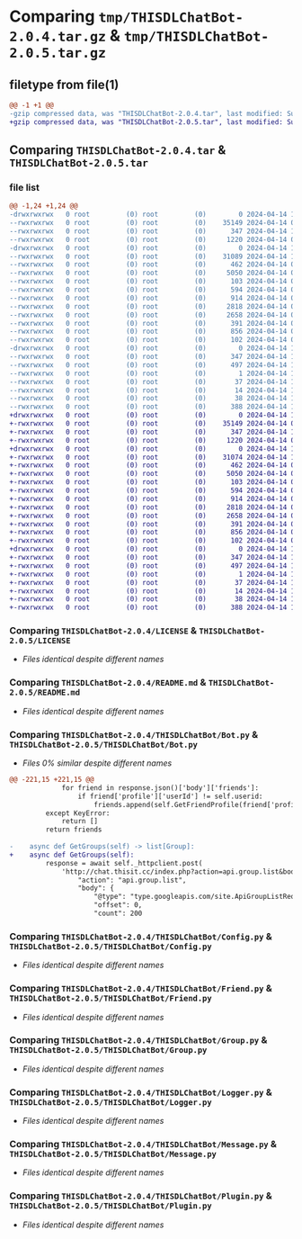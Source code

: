 # Comparing `tmp/THISDLChatBot-2.0.4.tar.gz` & `tmp/THISDLChatBot-2.0.5.tar.gz`

## filetype from file(1)

```diff
@@ -1 +1 @@
-gzip compressed data, was "THISDLChatBot-2.0.4.tar", last modified: Sun Apr 14 10:06:15 2024, max compression
+gzip compressed data, was "THISDLChatBot-2.0.5.tar", last modified: Sun Apr 14 10:08:01 2024, max compression
```

## Comparing `THISDLChatBot-2.0.4.tar` & `THISDLChatBot-2.0.5.tar`

### file list

```diff
@@ -1,24 +1,24 @@
-drwxrwxrwx   0 root         (0) root         (0)        0 2024-04-14 10:06:15.160949 THISDLChatBot-2.0.4/
--rwxrwxrwx   0 root         (0) root         (0)    35149 2024-04-14 03:22:44.000000 THISDLChatBot-2.0.4/LICENSE
--rwxrwxrwx   0 root         (0) root         (0)      347 2024-04-14 10:06:15.160552 THISDLChatBot-2.0.4/PKG-INFO
--rwxrwxrwx   0 root         (0) root         (0)     1220 2024-04-14 09:11:13.000000 THISDLChatBot-2.0.4/README.md
-drwxrwxrwx   0 root         (0) root         (0)        0 2024-04-14 10:06:15.158908 THISDLChatBot-2.0.4/THISDLChatBot/
--rwxrwxrwx   0 root         (0) root         (0)    31089 2024-04-14 10:05:50.000000 THISDLChatBot-2.0.4/THISDLChatBot/Bot.py
--rwxrwxrwx   0 root         (0) root         (0)      462 2024-04-14 09:53:31.000000 THISDLChatBot-2.0.4/THISDLChatBot/CommandProcessor.py
--rwxrwxrwx   0 root         (0) root         (0)     5050 2024-04-14 03:30:26.000000 THISDLChatBot-2.0.4/THISDLChatBot/Config.py
--rwxrwxrwx   0 root         (0) root         (0)      103 2024-04-14 03:30:26.000000 THISDLChatBot-2.0.4/THISDLChatBot/Exceptions.py
--rwxrwxrwx   0 root         (0) root         (0)      594 2024-04-14 03:30:26.000000 THISDLChatBot-2.0.4/THISDLChatBot/Friend.py
--rwxrwxrwx   0 root         (0) root         (0)      914 2024-04-14 03:30:26.000000 THISDLChatBot-2.0.4/THISDLChatBot/Group.py
--rwxrwxrwx   0 root         (0) root         (0)     2818 2024-04-14 03:30:26.000000 THISDLChatBot-2.0.4/THISDLChatBot/Logger.py
--rwxrwxrwx   0 root         (0) root         (0)     2658 2024-04-14 07:43:55.000000 THISDLChatBot-2.0.4/THISDLChatBot/Message.py
--rwxrwxrwx   0 root         (0) root         (0)      391 2024-04-14 03:30:26.000000 THISDLChatBot-2.0.4/THISDLChatBot/MessageProcessor.py
--rwxrwxrwx   0 root         (0) root         (0)      856 2024-04-14 03:30:26.000000 THISDLChatBot-2.0.4/THISDLChatBot/Plugin.py
--rwxrwxrwx   0 root         (0) root         (0)      102 2024-04-14 03:30:26.000000 THISDLChatBot-2.0.4/THISDLChatBot/__init__.py
-drwxrwxrwx   0 root         (0) root         (0)        0 2024-04-14 10:06:15.160060 THISDLChatBot-2.0.4/THISDLChatBot.egg-info/
--rwxrwxrwx   0 root         (0) root         (0)      347 2024-04-14 10:06:15.000000 THISDLChatBot-2.0.4/THISDLChatBot.egg-info/PKG-INFO
--rwxrwxrwx   0 root         (0) root         (0)      497 2024-04-14 10:06:15.000000 THISDLChatBot-2.0.4/THISDLChatBot.egg-info/SOURCES.txt
--rwxrwxrwx   0 root         (0) root         (0)        1 2024-04-14 10:06:15.000000 THISDLChatBot-2.0.4/THISDLChatBot.egg-info/dependency_links.txt
--rwxrwxrwx   0 root         (0) root         (0)       37 2024-04-14 10:06:15.000000 THISDLChatBot-2.0.4/THISDLChatBot.egg-info/requires.txt
--rwxrwxrwx   0 root         (0) root         (0)       14 2024-04-14 10:06:15.000000 THISDLChatBot-2.0.4/THISDLChatBot.egg-info/top_level.txt
--rwxrwxrwx   0 root         (0) root         (0)       38 2024-04-14 10:06:15.161012 THISDLChatBot-2.0.4/setup.cfg
--rwxrwxrwx   0 root         (0) root         (0)      388 2024-04-14 10:06:07.000000 THISDLChatBot-2.0.4/setup.py
+drwxrwxrwx   0 root         (0) root         (0)        0 2024-04-14 10:08:01.326343 THISDLChatBot-2.0.5/
+-rwxrwxrwx   0 root         (0) root         (0)    35149 2024-04-14 03:22:44.000000 THISDLChatBot-2.0.5/LICENSE
+-rwxrwxrwx   0 root         (0) root         (0)      347 2024-04-14 10:08:01.326023 THISDLChatBot-2.0.5/PKG-INFO
+-rwxrwxrwx   0 root         (0) root         (0)     1220 2024-04-14 09:11:13.000000 THISDLChatBot-2.0.5/README.md
+drwxrwxrwx   0 root         (0) root         (0)        0 2024-04-14 10:08:01.324571 THISDLChatBot-2.0.5/THISDLChatBot/
+-rwxrwxrwx   0 root         (0) root         (0)    31074 2024-04-14 10:07:44.000000 THISDLChatBot-2.0.5/THISDLChatBot/Bot.py
+-rwxrwxrwx   0 root         (0) root         (0)      462 2024-04-14 09:53:31.000000 THISDLChatBot-2.0.5/THISDLChatBot/CommandProcessor.py
+-rwxrwxrwx   0 root         (0) root         (0)     5050 2024-04-14 03:30:26.000000 THISDLChatBot-2.0.5/THISDLChatBot/Config.py
+-rwxrwxrwx   0 root         (0) root         (0)      103 2024-04-14 03:30:26.000000 THISDLChatBot-2.0.5/THISDLChatBot/Exceptions.py
+-rwxrwxrwx   0 root         (0) root         (0)      594 2024-04-14 03:30:26.000000 THISDLChatBot-2.0.5/THISDLChatBot/Friend.py
+-rwxrwxrwx   0 root         (0) root         (0)      914 2024-04-14 03:30:26.000000 THISDLChatBot-2.0.5/THISDLChatBot/Group.py
+-rwxrwxrwx   0 root         (0) root         (0)     2818 2024-04-14 03:30:26.000000 THISDLChatBot-2.0.5/THISDLChatBot/Logger.py
+-rwxrwxrwx   0 root         (0) root         (0)     2658 2024-04-14 07:43:55.000000 THISDLChatBot-2.0.5/THISDLChatBot/Message.py
+-rwxrwxrwx   0 root         (0) root         (0)      391 2024-04-14 03:30:26.000000 THISDLChatBot-2.0.5/THISDLChatBot/MessageProcessor.py
+-rwxrwxrwx   0 root         (0) root         (0)      856 2024-04-14 03:30:26.000000 THISDLChatBot-2.0.5/THISDLChatBot/Plugin.py
+-rwxrwxrwx   0 root         (0) root         (0)      102 2024-04-14 03:30:26.000000 THISDLChatBot-2.0.5/THISDLChatBot/__init__.py
+drwxrwxrwx   0 root         (0) root         (0)        0 2024-04-14 10:08:01.325586 THISDLChatBot-2.0.5/THISDLChatBot.egg-info/
+-rwxrwxrwx   0 root         (0) root         (0)      347 2024-04-14 10:08:01.000000 THISDLChatBot-2.0.5/THISDLChatBot.egg-info/PKG-INFO
+-rwxrwxrwx   0 root         (0) root         (0)      497 2024-04-14 10:08:01.000000 THISDLChatBot-2.0.5/THISDLChatBot.egg-info/SOURCES.txt
+-rwxrwxrwx   0 root         (0) root         (0)        1 2024-04-14 10:08:01.000000 THISDLChatBot-2.0.5/THISDLChatBot.egg-info/dependency_links.txt
+-rwxrwxrwx   0 root         (0) root         (0)       37 2024-04-14 10:08:01.000000 THISDLChatBot-2.0.5/THISDLChatBot.egg-info/requires.txt
+-rwxrwxrwx   0 root         (0) root         (0)       14 2024-04-14 10:08:01.000000 THISDLChatBot-2.0.5/THISDLChatBot.egg-info/top_level.txt
+-rwxrwxrwx   0 root         (0) root         (0)       38 2024-04-14 10:08:01.326403 THISDLChatBot-2.0.5/setup.cfg
+-rwxrwxrwx   0 root         (0) root         (0)      388 2024-04-14 10:07:44.000000 THISDLChatBot-2.0.5/setup.py
```

### Comparing `THISDLChatBot-2.0.4/LICENSE` & `THISDLChatBot-2.0.5/LICENSE`

 * *Files identical despite different names*

### Comparing `THISDLChatBot-2.0.4/README.md` & `THISDLChatBot-2.0.5/README.md`

 * *Files identical despite different names*

### Comparing `THISDLChatBot-2.0.4/THISDLChatBot/Bot.py` & `THISDLChatBot-2.0.5/THISDLChatBot/Bot.py`

 * *Files 0% similar despite different names*

```diff
@@ -221,15 +221,15 @@
             for friend in response.json()['body']['friends']:
                 if friend['profile']['userId'] != self.userid:
                     friends.append(self.GetFriendProfile(friend['profile']['userId']))
         except KeyError:
             return []
         return friends
 
-    async def GetGroups(self) -> list[Group]:
+    async def GetGroups(self):
         response = await self._httpclient.post(
             'http://chat.thisit.cc/index.php?action=api.group.list&body_format=json&lang=1', json={
                 "action": "api.group.list",
                 "body": {
                     "@type": "type.googleapis.com/site.ApiGroupListRequest",
                     "offset": 0,
                     "count": 200
```

### Comparing `THISDLChatBot-2.0.4/THISDLChatBot/Config.py` & `THISDLChatBot-2.0.5/THISDLChatBot/Config.py`

 * *Files identical despite different names*

### Comparing `THISDLChatBot-2.0.4/THISDLChatBot/Friend.py` & `THISDLChatBot-2.0.5/THISDLChatBot/Friend.py`

 * *Files identical despite different names*

### Comparing `THISDLChatBot-2.0.4/THISDLChatBot/Group.py` & `THISDLChatBot-2.0.5/THISDLChatBot/Group.py`

 * *Files identical despite different names*

### Comparing `THISDLChatBot-2.0.4/THISDLChatBot/Logger.py` & `THISDLChatBot-2.0.5/THISDLChatBot/Logger.py`

 * *Files identical despite different names*

### Comparing `THISDLChatBot-2.0.4/THISDLChatBot/Message.py` & `THISDLChatBot-2.0.5/THISDLChatBot/Message.py`

 * *Files identical despite different names*

### Comparing `THISDLChatBot-2.0.4/THISDLChatBot/Plugin.py` & `THISDLChatBot-2.0.5/THISDLChatBot/Plugin.py`

 * *Files identical despite different names*

